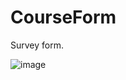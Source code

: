 # CourseForm

Survey form.

<img src="https://shots.codepen.io/akinolapo/pen/LYNRrpa-800.jpg?version=1597937745" alt="image">

